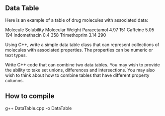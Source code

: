 
## Data Table

Here is an example of a table of drug molecules with associated data:

Molecule          Solubility              Molecular Weight
Paracetamol       4.97                    151
Caffeine          5.05                    194
Indomethacin      0.4                     358
Trimethoprim      3.14                    290

Using C++, write a simple data table class that can represent collections of molecules with associated properties. 
The properties can be numeric or text types. 

Write C++ code that can combine two data tables. 
You may wish to provide the ability to take set unions, differences and intersections. 
You may also wish to think about how to combine tables that have different property columns.

## How to compile

g++ DataTable.cpp -o DataTable


